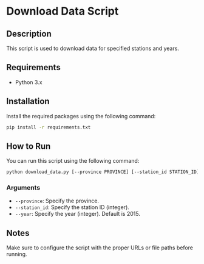 # Download Data Script

## Description

This script is used to download data for specified stations and years.

## Requirements

- Python 3.x

## Installation

Install the required packages using the following command:

```sh
pip install -r requirements.txt
```

## How to Run

You can run this script using the following command:

```sh
python download_data.py [--province PROVINCE] [--station_id STATION_ID] [--year YEAR]
```

### Arguments

- `--province`: Specify the province.
- `--station_id`: Specify the station ID (integer).
- `--year`: Specify the year (integer). Default is 2015.

## Notes

Make sure to configure the script with the proper URLs or file paths before running.
